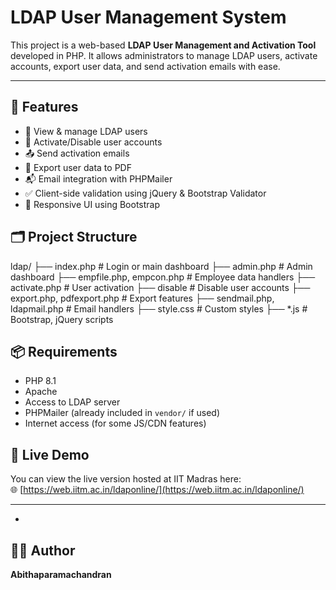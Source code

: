 # LDAP User Management System

This project is a web-based **LDAP User Management and Activation Tool** developed in PHP. It allows administrators to manage LDAP users, activate accounts, export user data, and send activation emails with ease.

---

## 🚀 Features

- 🧑 View & manage LDAP users
- 🔐 Activate/Disable user accounts
- 📤 Send activation emails
- 📄 Export user data to PDF
- 📬 Email integration with PHPMailer
- ✅ Client-side validation using jQuery & Bootstrap Validator
- 🎨 Responsive UI using Bootstrap
## 🗂️ Project Structure
ldap/
├── index.php # Login or main dashboard
├── admin.php # Admin dashboard
├── empfile.php, empcon.php # Employee data handlers
├── activate.php # User activation
├── disable # Disable user accounts
├── export.php, pdfexport.php # Export features
├── sendmail.php, ldapmail.php # Email handlers
├── style.css # Custom styles
├── *.js # Bootstrap, jQuery scripts
## 📦 Requirements

- PHP 8.1
- Apache
- Access to LDAP server
- PHPMailer (already included in `vendor/` if used)
- Internet access (for some JS/CDN features)


## 🔗 Live Demo

You can view the live version hosted at IIT Madras here:  
🌐 [https://web.iitm.ac.in/ldaponline/](https://web.iitm.ac.in/ldaponline/)

---
- 
## 🙋‍♀️ Author

**Abithaparamachandran**

